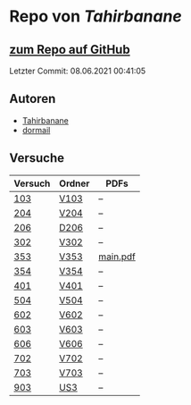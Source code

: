 # Repo von *Tahirbanane*

## [zum Repo auf GitHub](https://github.com/Tahirbanane/AP)

Letzter Commit: 08.06.2021 00:41:05

## Autoren
- [Tahirbanane](https://github.com/Tahirbanane)
- [dormail](https://github.com/dormail)

## Versuche

|       Versuch       |                         Ordner                         |                                                       PDFs                                                       |
|---------------------|--------------------------------------------------------|------------------------------------------------------------------------------------------------------------------|
|[103](../versuch/103)|[V103](https://github.com/Tahirbanane/AP/tree/main/V103)|–                                                                                                                 |
|[204](../versuch/204)|[V204](https://github.com/Tahirbanane/AP/tree/main/V204)|–                                                                                                                 |
|[206](../versuch/206)|[D206](https://github.com/Tahirbanane/AP/tree/main/D206)|–                                                                                                                 |
|[302](../versuch/302)|[V302](https://github.com/Tahirbanane/AP/tree/main/V302)|–                                                                                                                 |
|[353](../versuch/353)|[V353](https://github.com/Tahirbanane/AP/tree/main/V353)|[main.pdf](https://docs.google.com/viewer?url=https://raw.githubusercontent.com/Tahirbanane/AP/main/V353/main.pdf)|
|[354](../versuch/354)|[V354](https://github.com/Tahirbanane/AP/tree/main/V354)|–                                                                                                                 |
|[401](../versuch/401)|[V401](https://github.com/Tahirbanane/AP/tree/main/V401)|–                                                                                                                 |
|[504](../versuch/504)|[V504](https://github.com/Tahirbanane/AP/tree/main/V504)|–                                                                                                                 |
|[602](../versuch/602)|[V602](https://github.com/Tahirbanane/AP/tree/main/V602)|–                                                                                                                 |
|[603](../versuch/603)|[V603](https://github.com/Tahirbanane/AP/tree/main/V603)|–                                                                                                                 |
|[606](../versuch/606)|[V606](https://github.com/Tahirbanane/AP/tree/main/V606)|–                                                                                                                 |
|[702](../versuch/702)|[V702](https://github.com/Tahirbanane/AP/tree/main/V702)|–                                                                                                                 |
|[703](../versuch/703)|[V703](https://github.com/Tahirbanane/AP/tree/main/V703)|–                                                                                                                 |
|[903](../versuch/903)|[US3](https://github.com/Tahirbanane/AP/tree/main/US3)  |–                                                                                                                 |
